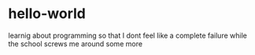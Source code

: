 # hello-world
learnig about programming
so that I dont feel like a complete failure while the school screws me around some more
